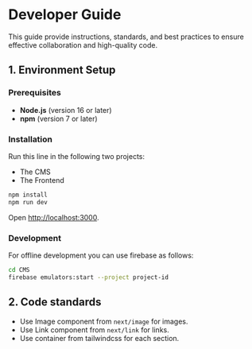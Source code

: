 # Developer Guide

This guide provide instructions, standards, and best practices 
to ensure effective collaboration and high-quality code.

## 1. Environment Setup

### Prerequisites

- **Node.js** (version 16 or later)
- **npm** (version 7 or later)

### Installation

Run this line in the following two projects:
- The CMS
- The Frontend

```bash
npm install
npm run dev
```

Open [http://localhost:3000](http://localhost:3000).

### Development

For offline development you can use firebase as follows:

```bash
cd CMS
firebase emulators:start --project project-id
```

## 2. Code standards

- Use Image component from `next/image` for images.
- Use Link component from `next/link` for links.
- Use container from tailwindcss for each section.